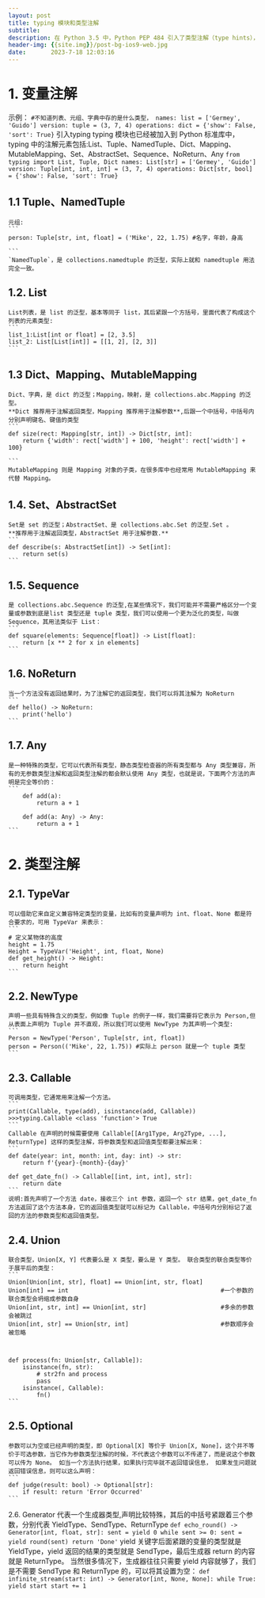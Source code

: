 ```yaml
---
layout: post
title: typing 模块和类型注解
subtitle: 
description: 在 Python 3.5 中，Python PEP 484 引入了类型注解（type hints），在 Python 3.6 中，PEP 526 又进一步引入了变量注解（Variable Annotations）
header-img: {{site.img}}/post-bg-ios9-web.jpg
date:       2023-7-18 12:03:16
---
```


# 1. 变量注解
  示例：
    ```
    #不知道列表、元组、字典中存的是什么类型，
    names: list = ['Germey', 'Guido']
    version: tuple = (3, 7, 4)
    operations: dict = {'show': False, 'sort': True}
    ```
  引入typing
    typing 模块也已经被加入到 Python 标准库中，typing 中的注解元素包括:List、Tuple、NamedTuple、Dict、Mapping、MutableMapping、Set、AbstractSet、Sequence、NoReturn、Any
    ```
    from typing import List, Tuple, Dict
    names: List[str] = ['Germey', 'Guido']
    version: Tuple[int, int, int] = (3, 7, 4)
    operations: Dict[str, bool] = {'show': False, 'sort': True}
    ``` 
## 1.1 Tuple、NamedTuple
    元组:
    ```
    person: Tuple[str, int, float] = ('Mike', 22, 1.75) #名字，年龄，身高

    ```
    `NamedTuple`，是 collections.namedtuple 的泛型，实际上就和 namedtuple 用法完全一致。
## 1.2. List
    List列表，是 list 的泛型，基本等同于 list，其后紧跟一个方括号，里面代表了构成这个列表的元素类型:
    ```
    list_1:List[int or float] = [2, 3.5]
    list_2: List[List[int]] = [[1, 2], [2, 3]]
    ```
## 1.3 Dict、Mapping、MutableMapping
    Dict、字典，是 dict 的泛型；Mapping，映射，是 collections.abc.Mapping 的泛型。
    **Dict 推荐用于注解返回类型，Mapping 推荐用于注解参数**,后跟一个中括号，中括号内分别声明键名、键值的类型
    ```
    def size(rect: Mapping[str, int]) -> Dict[str, int]:
        return {'width': rect['width'] + 100, 'height': rect['width'] + 100}

    ```
    MutableMapping 则是 Mapping 对象的子类，在很多库中也经常用 MutableMapping 来代替 Mapping。

## 1.4. Set、AbstractSet
    Set是 set 的泛型；AbstractSet、是 collections.abc.Set 的泛型.Set 。
    **推荐用于注解返回类型，AbstractSet 用于注解参数.**
    ```
    def describe(s: AbstractSet[int]) -> Set[int]:
        return set(s)
    ```

## 1.5. Sequence
    是 collections.abc.Sequence 的泛型,在某些情况下，我们可能并不需要严格区分一个变量或参数到底是list 类型还是 tuple 类型，我们可以使用一个更为泛化的类型，叫做 Sequence，其用法类似于 List：
    ```
    def square(elements: Sequence[float]) -> List[float]:
        return [x ** 2 for x in elements]   
    ```
## 1.6. NoReturn
    当一个方法没有返回结果时，为了注解它的返回类型，我们可以将其注解为 NoReturn
    ```
    def hello() -> NoReturn:
        print('hello')
    ```

## 1.7. Any
    是一种特殊的类型，它可以代表所有类型，静态类型检查器的所有类型都与 Any 类型兼容，所有的无参数类型注解和返回类型注解的都会默认使用 Any 类型，也就是说，下面两个方法的声明是完全等价的：
    ```
        def add(a):
            return a + 1

        def add(a: Any) -> Any:
            return a + 1
    ```


# 2. 类型注解

## 2.1. TypeVar
    可以借助它来自定义兼容特定类型的变量，比如有的变量声明为 int、float、None 都是符合要求的，可用 TypeVar 来表示：
    ```
    # 定义某物体的高度
    height = 1.75
    Height = TypeVar('Height', int, float, None)
    def get_height() -> Height:
        return height
    ```

## 2.2. NewType
    声明一些具有特殊含义的类型，例如像 Tuple 的例子一样，我们需要将它表示为 Person,但从表面上声明为 Tuple 并不直观，所以我们可以使用 NewType 为其声明一个类型:
    ```
    Person = NewType('Person', Tuple[str, int, float])
    person = Person(('Mike', 22, 1.75)) #实际上 person 就是一个 tuple 类型
    ```

## 2.3. Callable
    可调用类型，它通常用来注解一个方法。
    ```
    print(Callable, type(add), isinstance(add, Callable))
    >>>typing.Callable <class 'function'> True
    ```
    Callable 在声明的时候需要使用 Callable[[Arg1Type, Arg2Type, ...], ReturnType] 这样的类型注解，将参数类型和返回值类型都要注解出来：
    ```
    def date(year: int, month: int, day: int) -> str:
        return f'{year}-{month}-{day}'

    def get_date_fn() -> Callable[[int, int, int], str]:
        return date
    ```
    说明:首先声明了一个方法 date，接收三个 int 参数，返回一个 str 结果，get_date_fn 方法返回了这个方法本身，它的返回值类型就可以标记为 Callable，中括号内分别标记了返回的方法的参数类型和返回值类型。

## 2.4. Union
    联合类型，Union[X, Y] 代表要么是 X 类型，要么是 Y 类型。 联合类型的联合类型等价于展平后的类型：
    ```
    Union[Union[int, str], float] == Union[int, str, float]
    Union[int] == int                                           #一个参数的联合类型会坍缩成参数自身
    Union[int, str, int] == Union[int, str]                     #多余的参数会被跳过
    Union[int, str] == Union[str, int]                          #参数顺序会被忽略



    def process(fn: Union[str, Callable]):
        isinstance(fn, str):
            # str2fn and process
            pass
        isinstance(, Callable):
            fn()
    ```

## 2.5. Optional
    参数可以为空或已经声明的类型，即 Optional[X] 等价于 Union[X, None]，这个并不等价于可选参数，当它作为参数类型注解的时候，不代表这个参数可以不传递了，而是说这个参数可以传为 None。 如当一个方法执行结果，如果执行完毕就不返回错误信息， 如果发生问题就返回错误信息，则可以这么声明：
    ```
    def judge(result: bool) -> Optional[str]:
        if result: return 'Error Occurred'
    ```

2.6. Generator
    代表一个生成器类型,声明比较特殊，其后的中括号紧跟着三个参数，分别代表 YieldType、SendType、ReturnType
    ```
    def echo_round() -> Generator[int, float, str]:
        sent = yield 0
        while sent >= 0:
            sent = yield round(sent)
        return 'Done'
    ```
    yield 关键字后面紧跟的变量的类型就是 YieldType，yield 返回的结果的类型就是 SendType，最后生成器 return 的内容就是 ReturnType。 当然很多情况下，生成器往往只需要 yield 内容就够了，我们是不需要 SendType 和 ReturnType 的，可以将其设置为空：
    ```
    def infinite_stream(start: int) -> Generator[int, None, None]:
        while True:
            yield start
            start += 1
    ```
